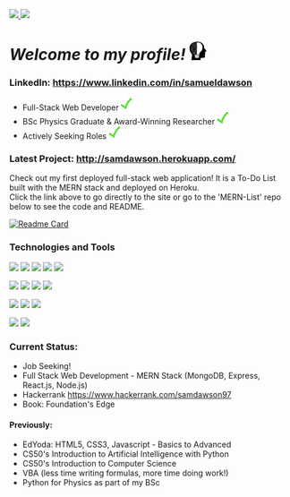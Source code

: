 <a href="https://github.com/anuraghazra/github-readme-stats">
  <img src="https://github-readme-stats.vercel.app/api?username=Verano-20&hide=contribs&count_private=true&show_icons=true&theme=slateorange" height="150px" />
</a>
<a href="https://github.com/anuraghazra/github-readme-stats">  
  <img src="https://github-readme-stats.vercel.app/api/top-langs/?username=Verano-20&layout=compact&theme=slateorange" height="150px" />
</a>

# *Welcome to my profile!* <img src="https://github.com/Verano-20/Verano-20/blob/master/profile.png" alt="tick icon" width="30px" />

### LinkedIn: https://www.linkedin.com/in/samueldawson

- Full-Stack Web Developer <img src="https://github.com/Verano-20/Verano-20/blob/master/tick.png" alt="tick icon" width="20px" />
- BSc Physics Graduate & Award-Winning Researcher <img src="https://github.com/Verano-20/Verano-20/blob/master/tick.png" alt="tick icon" width="20px" />
- Actively Seeking Roles <img src="https://github.com/Verano-20/Verano-20/blob/master/tick.png" alt="tick icon" width="20px" />

### Latest Project: http://samdawson.herokuapp.com/
Check out my first deployed full-stack web application! It is a To-Do List built with the MERN stack and deployed on Heroku.  
Click the link above to go directly to the site or go to the 'MERN-List' repo below to see the code and README.

[![Readme Card](https://github-readme-stats.vercel.app/api/pin/?username=Verano-20&repo=MERN-List&theme=slateorange)](https://github.com/anuraghazra/github-readme-stats)

### Technologies and Tools
<img src="https://img.shields.io/badge/-Python-blue?style=plastic&logo=python&logoWidth=20&labelColor=black"/> <img src="https://img.shields.io/badge/-Javascript-blue?style=plastic&logo=javascript&logoWidth=20&labelColor=black"/> <img src="https://img.shields.io/badge/-HTML5-blue?style=plastic&logo=html5&logoWidth=20&labelColor=black"/> <img src="https://img.shields.io/badge/-CSS3-blue?style=plastic&logo=css3&logoWidth=20&labelColor=black"/> <img src="https://img.shields.io/badge/-C-blue?style=plastic&logo=c&logoWidth=20&labelColor=black"/>

<img src="https://img.shields.io/badge/-Node.js-orange?style=plastic&logo=node.js&logoWidth=20&labelColor=black"/> <img src="https://img.shields.io/badge/-Express-orange?style=plastic&logo=express&logoWidth=20&labelColor=black"/> <img src="https://img.shields.io/badge/-jQuery-orange?style=plastic&logo=jquery&logoWidth=20&labelColor=black"/> <img src="https://img.shields.io/badge/-Flask-orange?style=plastic&logo=flask&logoWidth=20&labelColor=black"/>

<img src="https://img.shields.io/badge/-Git-green?style=plastic&logo=git&logoWidth=20&labelColor=black"/> <img src="https://img.shields.io/badge/-Jira-green?style=plastic&logo=jira&logoWidth=20&labelColor=black"/> <img src="https://img.shields.io/badge/-Heroku-green?style=plastic&logo=heroku&logoWidth=20&labelColor=black"/>

<img src="https://img.shields.io/badge/-MongoDB-yellow?style=plastic&logo=mongodb&logoWidth=20&labelColor=black"/> <img src="https://img.shields.io/badge/-SQLite-yellow?style=plastic&logo=sqlite&logoWidth=20&labelColor=black"/>

### Current Status:
- Job Seeking!
- Full Stack Web Development - MERN Stack (MongoDB, Express, React.js, Node.js)
- Hackerrank https://www.hackerrank.com/samdawson97
- Book: Foundation's Edge

#### Previously:
- EdYoda: HTML5, CSS3, Javascript - Basics to Advanced
- CS50's Introduction to Artificial Intelligence with Python
- CS50's Introduction to Computer Science
- VBA (less time writing formulas, more time doing work!)
- Python for Physics as part of my BSc
